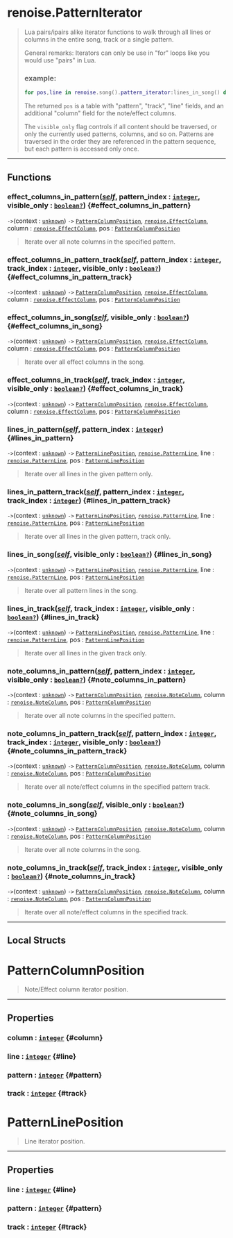 # renoise.PatternIterator  
> Lua pairs/ipairs alike iterator functions to walk through all lines or columns
> in the entire song, track or a single pattern.
> 
> General remarks: Iterators can only be use in "for" loops like you would use
> "pairs" in Lua.
> 
> ### example:
> ```lua
> for pos,line in renoise.song().pattern_iterator:lines_in_song() do [...] end
> ```
> The returned `pos` is a table with "pattern", "track", "line" fields, and an
> additional "column" field for the note/effect columns.
> 
> The `visible_only` flag controls if all content should be traversed, or only
> the currently used patterns, columns, and so on. Patterns are traversed in the
> order they are referenced in the pattern sequence, but each pattern is accessed
> only once.  

<!-- toc -->
  

---  
## Functions
### effect_columns_in_pattern([*self*](../../API/builtins/self.md), pattern_index : [`integer`](../../API/builtins/integer.md), visible_only : [`boolean`](../../API/builtins/boolean.md)[`?`](../../API/builtins/nil.md)) {#effect_columns_in_pattern}
`->`(context : [`unknown`](../../API/builtins/unknown.md)) `->` [`PatternColumnPosition`](#patterncolumnposition), [`renoise.EffectColumn`](../../API/renoise/renoise.EffectColumn.md), column : [`renoise.EffectColumn`](../../API/renoise/renoise.EffectColumn.md), pos : [`PatternColumnPosition`](#patterncolumnposition)  

>  Iterate over all note columns in the specified pattern.
### effect_columns_in_pattern_track([*self*](../../API/builtins/self.md), pattern_index : [`integer`](../../API/builtins/integer.md), track_index : [`integer`](../../API/builtins/integer.md), visible_only : [`boolean`](../../API/builtins/boolean.md)[`?`](../../API/builtins/nil.md)) {#effect_columns_in_pattern_track}
`->`(context : [`unknown`](../../API/builtins/unknown.md)) `->` [`PatternColumnPosition`](#patterncolumnposition), [`renoise.EffectColumn`](../../API/renoise/renoise.EffectColumn.md), column : [`renoise.EffectColumn`](../../API/renoise/renoise.EffectColumn.md), pos : [`PatternColumnPosition`](#patterncolumnposition)  

### effect_columns_in_song([*self*](../../API/builtins/self.md), visible_only : [`boolean`](../../API/builtins/boolean.md)[`?`](../../API/builtins/nil.md)) {#effect_columns_in_song}
`->`(context : [`unknown`](../../API/builtins/unknown.md)) `->` [`PatternColumnPosition`](#patterncolumnposition), [`renoise.EffectColumn`](../../API/renoise/renoise.EffectColumn.md), column : [`renoise.EffectColumn`](../../API/renoise/renoise.EffectColumn.md), pos : [`PatternColumnPosition`](#patterncolumnposition)  

>  Iterate over all effect columns in the song.
### effect_columns_in_track([*self*](../../API/builtins/self.md), track_index : [`integer`](../../API/builtins/integer.md), visible_only : [`boolean`](../../API/builtins/boolean.md)[`?`](../../API/builtins/nil.md)) {#effect_columns_in_track}
`->`(context : [`unknown`](../../API/builtins/unknown.md)) `->` [`PatternColumnPosition`](#patterncolumnposition), [`renoise.EffectColumn`](../../API/renoise/renoise.EffectColumn.md), column : [`renoise.EffectColumn`](../../API/renoise/renoise.EffectColumn.md), pos : [`PatternColumnPosition`](#patterncolumnposition)  

### lines_in_pattern([*self*](../../API/builtins/self.md), pattern_index : [`integer`](../../API/builtins/integer.md)) {#lines_in_pattern}
`->`(context : [`unknown`](../../API/builtins/unknown.md)) `->` [`PatternLinePosition`](#patternlineposition), [`renoise.PatternLine`](../../API/renoise/renoise.PatternLine.md), line : [`renoise.PatternLine`](../../API/renoise/renoise.PatternLine.md), pos : [`PatternLinePosition`](#patternlineposition)  

>  Iterate over all lines in the given pattern only.
### lines_in_pattern_track([*self*](../../API/builtins/self.md), pattern_index : [`integer`](../../API/builtins/integer.md), track_index : [`integer`](../../API/builtins/integer.md)) {#lines_in_pattern_track}
`->`(context : [`unknown`](../../API/builtins/unknown.md)) `->` [`PatternLinePosition`](#patternlineposition), [`renoise.PatternLine`](../../API/renoise/renoise.PatternLine.md), line : [`renoise.PatternLine`](../../API/renoise/renoise.PatternLine.md), pos : [`PatternLinePosition`](#patternlineposition)  

>  Iterate over all lines in the given pattern, track only.
### lines_in_song([*self*](../../API/builtins/self.md), visible_only : [`boolean`](../../API/builtins/boolean.md)[`?`](../../API/builtins/nil.md)) {#lines_in_song}
`->`(context : [`unknown`](../../API/builtins/unknown.md)) `->` [`PatternLinePosition`](#patternlineposition), [`renoise.PatternLine`](../../API/renoise/renoise.PatternLine.md), line : [`renoise.PatternLine`](../../API/renoise/renoise.PatternLine.md), pos : [`PatternLinePosition`](#patternlineposition)  

>  Iterate over all pattern lines in the song.
### lines_in_track([*self*](../../API/builtins/self.md), track_index : [`integer`](../../API/builtins/integer.md), visible_only : [`boolean`](../../API/builtins/boolean.md)[`?`](../../API/builtins/nil.md)) {#lines_in_track}
`->`(context : [`unknown`](../../API/builtins/unknown.md)) `->` [`PatternLinePosition`](#patternlineposition), [`renoise.PatternLine`](../../API/renoise/renoise.PatternLine.md), line : [`renoise.PatternLine`](../../API/renoise/renoise.PatternLine.md), pos : [`PatternLinePosition`](#patternlineposition)  

>  Iterate over all lines in the given track only.
### note_columns_in_pattern([*self*](../../API/builtins/self.md), pattern_index : [`integer`](../../API/builtins/integer.md), visible_only : [`boolean`](../../API/builtins/boolean.md)[`?`](../../API/builtins/nil.md)) {#note_columns_in_pattern}
`->`(context : [`unknown`](../../API/builtins/unknown.md)) `->` [`PatternColumnPosition`](#patterncolumnposition), [`renoise.NoteColumn`](../../API/renoise/renoise.NoteColumn.md), column : [`renoise.NoteColumn`](../../API/renoise/renoise.NoteColumn.md), pos : [`PatternColumnPosition`](#patterncolumnposition)  

>  Iterate over all note columns in the specified pattern.
### note_columns_in_pattern_track([*self*](../../API/builtins/self.md), pattern_index : [`integer`](../../API/builtins/integer.md), track_index : [`integer`](../../API/builtins/integer.md), visible_only : [`boolean`](../../API/builtins/boolean.md)[`?`](../../API/builtins/nil.md)) {#note_columns_in_pattern_track}
`->`(context : [`unknown`](../../API/builtins/unknown.md)) `->` [`PatternColumnPosition`](#patterncolumnposition), [`renoise.NoteColumn`](../../API/renoise/renoise.NoteColumn.md), column : [`renoise.NoteColumn`](../../API/renoise/renoise.NoteColumn.md), pos : [`PatternColumnPosition`](#patterncolumnposition)  

>  Iterate over all note/effect columns in the specified pattern track.
### note_columns_in_song([*self*](../../API/builtins/self.md), visible_only : [`boolean`](../../API/builtins/boolean.md)[`?`](../../API/builtins/nil.md)) {#note_columns_in_song}
`->`(context : [`unknown`](../../API/builtins/unknown.md)) `->` [`PatternColumnPosition`](#patterncolumnposition), [`renoise.NoteColumn`](../../API/renoise/renoise.NoteColumn.md), column : [`renoise.NoteColumn`](../../API/renoise/renoise.NoteColumn.md), pos : [`PatternColumnPosition`](#patterncolumnposition)  

>  Iterate over all note columns in the song.
### note_columns_in_track([*self*](../../API/builtins/self.md), track_index : [`integer`](../../API/builtins/integer.md), visible_only : [`boolean`](../../API/builtins/boolean.md)[`?`](../../API/builtins/nil.md)) {#note_columns_in_track}
`->`(context : [`unknown`](../../API/builtins/unknown.md)) `->` [`PatternColumnPosition`](#patterncolumnposition), [`renoise.NoteColumn`](../../API/renoise/renoise.NoteColumn.md), column : [`renoise.NoteColumn`](../../API/renoise/renoise.NoteColumn.md), pos : [`PatternColumnPosition`](#patterncolumnposition)  

>  Iterate over all note/effect columns in the specified track.  



---  
## Local Structs  
# PatternColumnPosition  
> Note/Effect column iterator position.  

<!-- toc -->
  

---  
## Properties
### column : [`integer`](../../API/builtins/integer.md) {#column}
### line : [`integer`](../../API/builtins/integer.md) {#line}
### pattern : [`integer`](../../API/builtins/integer.md) {#pattern}
### track : [`integer`](../../API/builtins/integer.md) {#track}
  

  
# PatternLinePosition  
> Line iterator position.  

<!-- toc -->
  

---  
## Properties
### line : [`integer`](../../API/builtins/integer.md) {#line}
### pattern : [`integer`](../../API/builtins/integer.md) {#pattern}
### track : [`integer`](../../API/builtins/integer.md) {#track}
  

  


